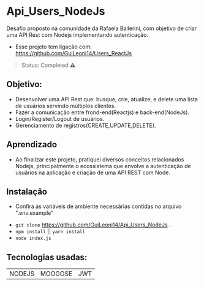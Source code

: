 # Api_Users_NodeJs
Desafio proposto na comunidade da Rafaela Ballerini, com objetivo de criar uma API Rest com Nodejs implementando autenticação.
- Esse projeto tem ligação com: https://github.com/GuiLeoni14/Users_ReactJs
> Status: Completed ⚠️

## Objetivo:
+ Desenvolver uma API Rest que: busque, crie, atualize, e delete uma lista de usuários servindo múltiplos clientes.
+ Fazer a comunicação entre frond-end(Reactjs) e back-end(NodeJs).
+ Login/Register/Logout de usuários.
+ Gerenciamento de registros(CREATE,UPDATE,DELETE).

## Aprendizado
+ Ao finalizar este projeto, pratiquei diversos conceitos relacionados Nodejs, principalmente o ecossistema que envolve a autenticação de usuários
na aplicação e criação de uma API REST com Node.

## Instalação
+ Confira as variáveis de ambiente necessárias contidas no arquivo ".env.example"
- `git clone` https://github.com/GuiLeoni14/Api_Users_NodeJs .
- `npm install` || `yarn install`
- `node index.js`

## Tecnologias usadas:

<table>
  <tr>
    <td>NODEJS</td>
    <td>MOOGOSE</td>
    <td>JWT</td>
  </tr>
</table>
